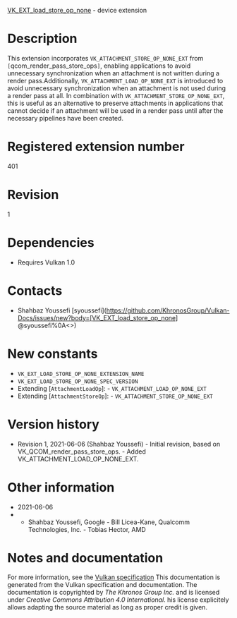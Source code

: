 [VK_EXT_load_store_op_none](https://www.khronos.org/registry/vulkan/specs/1.3-extensions/man/html/VK_EXT_load_store_op_none.html) - device extension

# Description
This extension incorporates `VK_ATTACHMENT_STORE_OP_NONE_EXT` from
`[`qcom_render_pass_store_ops`]`, enabling applications to avoid
unnecessary synchronization when an attachment is not written during a
render pass.Additionally, `VK_ATTACHMENT_LOAD_OP_NONE_EXT` is introduced to avoid
unnecessary synchronization when an attachment is not used during a render
pass at all.
In combination with `VK_ATTACHMENT_STORE_OP_NONE_EXT`, this is useful as
an alternative to preserve attachments in applications that cannot decide if
an attachment will be used in a render pass until after the necessary
pipelines have been created.

# Registered extension number
401

# Revision
1

# Dependencies
- Requires Vulkan 1.0

# Contacts
- Shahbaz Youssefi [syoussefi](https://github.com/KhronosGroup/Vulkan-Docs/issues/new?body=[VK_EXT_load_store_op_none] @syoussefi%0A<<Here describe the issue or question you have about the VK_EXT_load_store_op_none extension>>)

# New constants
- `VK_EXT_LOAD_STORE_OP_NONE_EXTENSION_NAME`
- `VK_EXT_LOAD_STORE_OP_NONE_SPEC_VERSION`
- Extending [`AttachmentLoadOp`]:  - `VK_ATTACHMENT_LOAD_OP_NONE_EXT` 
- Extending [`AttachmentStoreOp`]:  - `VK_ATTACHMENT_STORE_OP_NONE_EXT`

# Version history
- Revision 1, 2021-06-06 (Shahbaz Youssefi)  - Initial revision, based on VK_QCOM_render_pass_store_ops.  - Added VK_ATTACHMENT_LOAD_OP_NONE_EXT.

# Other information
* 2021-06-06
*   - Shahbaz Youssefi, Google  - Bill Licea-Kane, Qualcomm Technologies, Inc.  - Tobias Hector, AMD
# Notes and documentation
For more information, see the [Vulkan specification](https://www.khronos.org/registry/vulkan/specs/1.3-extensions/html/vkspec.html)
This documentation is generated from the Vulkan specification and documentation.
The documentation is copyrighted by *The Khronos Group Inc.* and is licensed under *Creative Commons Attribution 4.0 International*.
his license explicitely allows adapting the source material as long as proper credit is given.
        